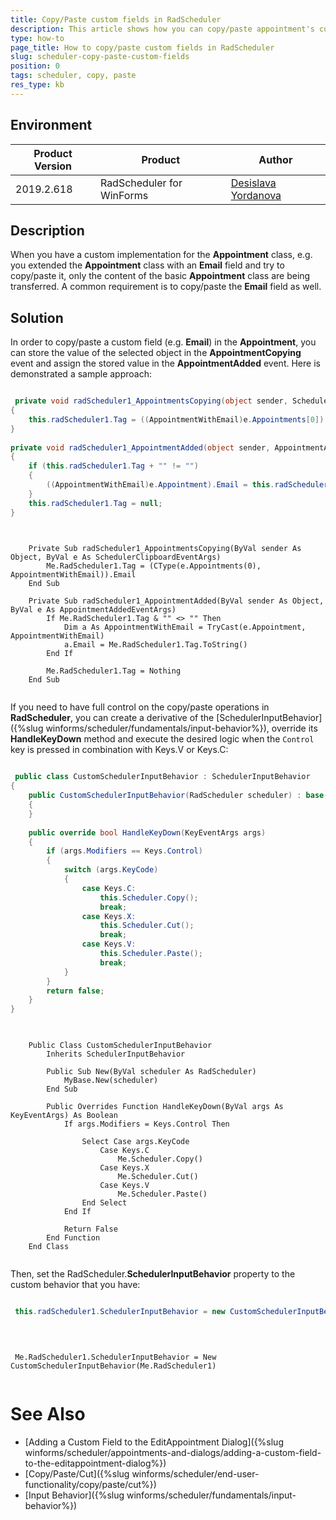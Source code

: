 ```yaml
---
title: Copy/Paste custom fields in RadScheduler
description: This article shows how you can copy/paste appointment's custom fields in RadScheduler.
type: how-to
page_title: How to copy/paste custom fields in RadScheduler
slug: scheduler-copy-paste-custom-fields
position: 0
tags: scheduler, copy, paste
res_type: kb
---
```


## Environment
 
|Product Version|Product|Author|
|----|----|----|
|2019.2.618|RadScheduler for WinForms|[Desislava Yordanova](https://www.telerik.com/blogs/author/desislava-yordanova)|
 

## Description

When you have a custom implementation for the **Appointment** class, e.g. you extended the **Appointment** class with an **Email** field and try to copy/paste it, only the content of the basic **Appointment** class are being transferred. 
A common requirement is to copy/paste the **Email** field as well.

## Solution 

In order to copy/paste a custom field (e.g. **Email**) in the **Appointment**, you can store the value of the selected object in the **AppointmentCopying** event and assign the stored value in the **AppointmentAdded** event. Here is demonstrated a sample approach: 


````C#

 private void radScheduler1_AppointmentsCopying(object sender, SchedulerClipboardEventArgs e)
{
    this.radScheduler1.Tag = ((AppointmentWithEmail)e.Appointments[0]).Email;
}
 
private void radScheduler1_AppointmentAdded(object sender, AppointmentAddedEventArgs e)
{
    if (this.radScheduler1.Tag + "" != "")
    {
        ((AppointmentWithEmail)e.Appointment).Email = this.radScheduler1.Tag.ToString();
    }
    this.radScheduler1.Tag = null;
}                        
       
````
````VB.NET
    
    Private Sub radScheduler1_AppointmentsCopying(ByVal sender As Object, ByVal e As SchedulerClipboardEventArgs)
        Me.RadScheduler1.Tag = (CType(e.Appointments(0), AppointmentWithEmail)).Email
    End Sub

    Private Sub radScheduler1_AppointmentAdded(ByVal sender As Object, ByVal e As AppointmentAddedEventArgs)
        If Me.RadScheduler1.Tag & "" <> "" Then
            Dim a As AppointmentWithEmail = TryCast(e.Appointment, AppointmentWithEmail)
            a.Email = Me.RadScheduler1.Tag.ToString()
        End If

        Me.RadScheduler1.Tag = Nothing
    End Sub        
    
````

If you need to have full control on the copy/paste operations in **RadScheduler**, you can create a derivative of the [SchedulerInputBehavior]({%slug winforms/scheduler/fundamentals/input-behavior%}), override its **HandleKeyDown** method and execute the desired logic when the `Control` key is pressed in combination with Keys.V or Keys.C: 


````C#

 public class CustomSchedulerInputBehavior : SchedulerInputBehavior
{
    public CustomSchedulerInputBehavior(RadScheduler scheduler) : base(scheduler)
    {
    }
 
    public override bool HandleKeyDown(KeyEventArgs args)
    {
        if (args.Modifiers == Keys.Control)
        {
            switch (args.KeyCode)
            {
                case Keys.C:
                    this.Scheduler.Copy();
                    break;
                case Keys.X:
                    this.Scheduler.Cut();
                    break;
                case Keys.V:
                    this.Scheduler.Paste();
                    break;
            }
        }
        return false;
    }
}                       
       
````
````VB.NET

    Public Class CustomSchedulerInputBehavior
        Inherits SchedulerInputBehavior

        Public Sub New(ByVal scheduler As RadScheduler)
            MyBase.New(scheduler)
        End Sub

        Public Overrides Function HandleKeyDown(ByVal args As KeyEventArgs) As Boolean
            If args.Modifiers = Keys.Control Then

                Select Case args.KeyCode
                    Case Keys.C
                        Me.Scheduler.Copy()
                    Case Keys.X
                        Me.Scheduler.Cut()
                    Case Keys.V
                        Me.Scheduler.Paste()
                End Select
            End If

            Return False
        End Function
    End Class
    
````

Then, set the RadScheduler.**SchedulerInputBehavior** property to the custom behavior that you have:

````C#

 this.radScheduler1.SchedulerInputBehavior = new CustomSchedulerInputBehavior(this.radScheduler1);  
 
       
````
````VB.NET

 Me.RadScheduler1.SchedulerInputBehavior = New CustomSchedulerInputBehavior(Me.RadScheduler1)
    
````


# See Also

 * [Adding a Custom Field to the EditAppointment Dialog]({%slug winforms/scheduler/appointments-and-dialogs/adding-a-custom-field-to-the-editappointment-dialog%})
 * [Copy/Paste/Cut]({%slug winforms/scheduler/end-user-functionality/copy/paste/cut%})
 * [Input Behavior]({%slug winforms/scheduler/fundamentals/input-behavior%})





    
   
  
    
 
